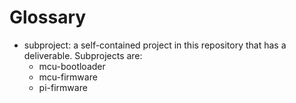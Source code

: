 Glossary
========

 - subproject: a self-contained project in this repository that has a deliverable. Subprojects are:
   - mcu-bootloader
   - mcu-firmware
   - pi-firmware